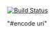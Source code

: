 [![Build Status](https://travis-ci.org/hollax/ray-encode-uri.svg?branch=main)](https://travis-ci.org/hollax/ray-encode-uri)


"#encode uri" 
